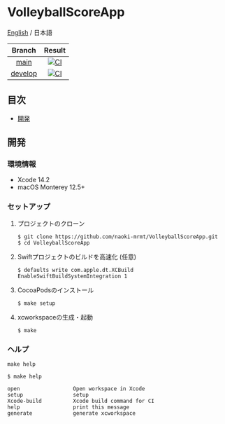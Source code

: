 # VolleyballScoreApp
[English](./README.md) / 日本語

|Branch|Result|
|:--:|:--:|
|[main](https://github.com/naoki-mrmt/VolleyballScoreApp/tree/main)|[![CI](https://github.com/naoki-mrmt/VolleyballScoreApp/actions/workflows/main.yml/badge.svg?branch=main)](https://github.com/naoki-mrmt/VolleyballScoreApp/actions/workflows/main.yml)|
|[develop](https://github.com/naoki-mrmt/VolleyballScoreApp)|[![CI](https://github.com/naoki-mrmt/VolleyballScoreApp/actions/workflows/main.yml/badge.svg?branch=develop)](https://github.com/naoki-mrmt/VolleyballScoreApp/actions/workflows/main.yml)|

## 目次
- [開発](#開発)

## 開発

### 環境情報
- Xcode 14.2
- macOS Monterey 12.5+

### セットアップ
1. プロジェクトのクローン
    ```shell
    $ git clone https://github.com/naoki-mrmt/VolleyballScoreApp.git
    $ cd VolleyballScoreApp
    ```
2. Swiftプロジェクトのビルドを高速化 (任意)
    ```shell
    $ defaults write com.apple.dt.XCBuild EnableSwiftBuildSystemIntegration 1
    ```
3. CocoaPodsのインストール
    ```shell
    $ make setup
    ```
4. xcworkspaceの生成・起動
    ```shell
    $ make
    ```

### ヘルプ
`make help`

```shell
$ make help

open                 Open workspace in Xcode
setup                setup
Xcode-build          Xcode build command for CI
help                 print this message
generate             generate xcworkspace
```
